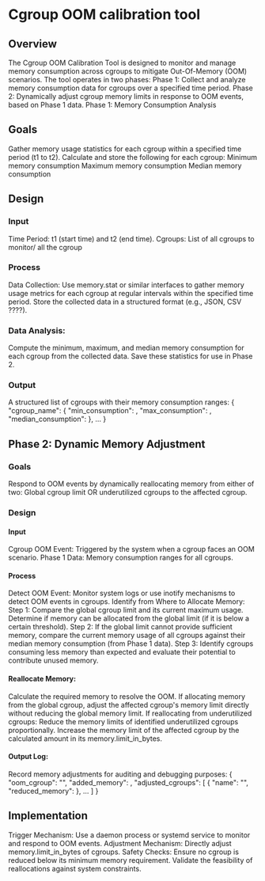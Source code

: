 # Cgroup OOM calibration tool

## Overview
The Cgroup OOM Calibration Tool is designed to monitor and manage memory consumption across cgroups to mitigate Out-Of-Memory (OOM) scenarios. The tool operates in two phases:
Phase 1: Collect and analyze memory consumption data for cgroups over a specified time period.
Phase 2: Dynamically adjust cgroup memory limits in response to OOM events, based on Phase 1 data.
Phase 1: Memory Consumption Analysis

## Goals
Gather memory usage statistics for each cgroup within a specified time period (t1 to t2).
Calculate and store the following for each cgroup:
Minimum memory consumption
Maximum memory consumption
Median memory consumption

## Design
### Input
Time Period: t1 (start time) and t2 (end time).
Cgroups: List of all cgroups to monitor/ all the cgroup 
### Process
Data Collection:
Use memory.stat or similar interfaces to gather memory usage metrics for each cgroup at regular intervals within the specified time period.
Store the collected data in a structured format (e.g., JSON, CSV ????).
### Data Analysis:
Compute the minimum, maximum, and median memory consumption for each cgroup from the collected data.
Save these statistics for use in Phase 2.
### Output
A structured list of cgroups with their memory consumption ranges:
{
  "cgroup_name": {
    "min_consumption": <value>,
    "max_consumption": <value>,
    "median_consumption": <value>
  },
  ...
}

## Phase 2: Dynamic Memory Adjustment
### Goals
Respond to OOM events by dynamically reallocating memory from either of two: Global cgroup limit OR underutilized cgroups to the affected cgroup.
### Design
#### Input
Cgroup OOM Event: Triggered by the system when a cgroup faces an OOM scenario.
Phase 1 Data: Memory consumption ranges for all cgroups.
#### Process
Detect OOM Event:
Monitor system logs or use inotify mechanisms to detect OOM events in cgroups.
Identify from Where to Allocate Memory:
Step 1: Compare the global cgroup limit and its current maximum usage. Determine if memory can be allocated from the global limit (if it is below a certain threshold).
Step 2: If the global limit cannot provide sufficient memory, compare the current memory usage of all cgroups against their median memory consumption (from Phase 1 data).
Step 3: Identify cgroups consuming less memory than expected and evaluate their potential to contribute unused memory.
#### Reallocate Memory:
Calculate the required memory to resolve the OOM.
If allocating memory from the global cgroup, adjust the affected cgroup's memory limit directly without reducing the global memory limit.
If reallocating from underutilized cgroups:
Reduce the memory limits of identified underutilized cgroups proportionally.
Increase the memory limit of the affected cgroup by the calculated amount in its memory.limit_in_bytes.
#### Output Log:
Record memory adjustments for auditing and debugging purposes:
{
  "oom_cgroup": "<name>",
  "added_memory": <value>,
  "adjusted_cgroups": [
    {
      "name": "<name>",
      "reduced_memory": <value>
    },
    ...
  ]
}

## Implementation
Trigger Mechanism:
Use a daemon process or systemd service to monitor and respond to OOM events.
Adjustment Mechanism:
Directly adjust memory.limit_in_bytes of cgroups.
Safety Checks:
Ensure no cgroup is reduced below its minimum memory requirement.
Validate the feasibility of reallocations against system constraints.





